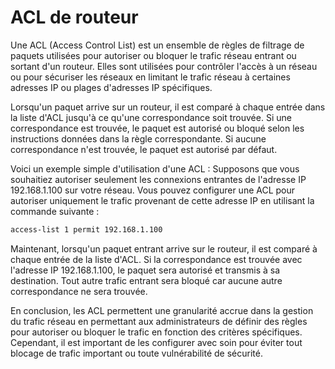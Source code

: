 # ACL de routeur

Une ACL (Access Control List) est un ensemble de règles de filtrage de paquets utilisées pour autoriser ou bloquer le trafic réseau entrant ou sortant d'un routeur. Elles sont utilisées pour contrôler l'accès à un réseau ou pour sécuriser les réseaux en limitant le trafic réseau à certaines adresses IP ou plages d'adresses IP spécifiques.

Lorsqu'un paquet arrive sur un routeur, il est comparé à chaque entrée dans la liste d'ACL jusqu'à ce qu'une correspondance soit trouvée. Si une correspondance est trouvée, le paquet est autorisé ou bloqué selon les instructions données dans la règle correspondante. Si aucune correspondance n'est trouvée, le paquet est autorisé par défaut.

Voici un exemple simple d'utilisation d'une ACL : Supposons que vous souhaitiez autoriser seulement les connexions entrantes de l'adresse IP 192.168.1.100 sur votre réseau. Vous pouvez configurer une ACL pour autoriser uniquement le trafic provenant de cette adresse IP en utilisant la commande suivante :

```bash
access-list 1 permit 192.168.1.100
```

Maintenant, lorsqu'un paquet entrant arrive sur le routeur, il est comparé à chaque entrée de la liste d'ACL. Si la correspondance est trouvée avec l'adresse IP 192.168.1.100, le paquet sera autorisé et transmis à sa destination. Tout autre trafic entrant sera bloqué car aucune autre correspondance ne sera trouvée.

En conclusion, les ACL permettent une granularité accrue dans la gestion du trafic réseau en permettant aux administrateurs de définir des règles pour autoriser ou bloquer le trafic en fonction des critères spécifiques. Cependant, il est important de les configurer avec soin pour éviter tout blocage de trafic important ou toute vulnérabilité de sécurité.
